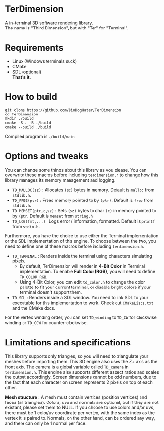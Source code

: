 # TerDimension
A in-terminal 3D software rendering library.\
The name is "Third Dimension", but with "Ter" for "Terminal".

# Requirements
- Linux (Windows terminals suck)
- CMake
- SDL (optional)\
**That's it.**

# How to build
```
git clone https://github.com/DioDogHater/TerDimension
cd TerDimension
mkdir ./build
cmake -S . -B ./build
cmake --build ./build
```
Compiled program is `./build/main`

# Options and tweaks
You can change some things about this library as you please.
You can overwrite these macros before including `terdimension.h` to change how this library manages
its memory management and logging.
- `TD_MALLOC(sz)` : Allocates `(sz)` bytes in memory. Default is `malloc` from `stdlib.h`.
- `TD_FREE(ptr)` : Frees memory pointed to by `(ptr)`. Default is `free` from `stdlib.h`.
- `TD_MEMSET(ptr,c,sz)` : Sets `(sz)` bytes to char `(c)` in memory pointed to by `(ptr`.
Default is `memset` from `string.h`
- `TD_LOG(fmt,...)` : Logs error / information, formatted. Default is `printf` from `stdio.h`.

Furthermore, you have the choice to use either the Terminal implementation
or the SDL implementation of this engine. To choose between the two, you need to
define one of these macros before including `terdimension.h`.
- `TD_TERMINAL` : Renders inside the terminal using characters simulating pixels.
	- By default, TerDimension will render in **4-Bit Color** in Terminal implementation.
	To enable **Full Color (RGB)**, you will need to define `TD_COLOR_RGB`.
	- Using 4-Bit Color, you can edit `td_color.h` to change the color palette to fit your
	current terminal, or disable bright colors if your terminal doesn't support them.
- `TD_SDL` : Renders inside a SDL window. You need to link SDL to your executable for
this implementation to work. Check out `CMakeLists.txt` and the CMake docs.

For the vertex winding order, you can set `TD_winding` to `TD_CW` for clockwise
winding or `TD_CCW` for counter-clockwise.

# Limitations and specifications
This library supports only triangles, so you will need to triangulate your meshes before
importing them. This 3D engine also uses the Z+ axis as the front axis. The camera is a global variable
called `TD_camera` in `terdimension.h`. This engine also supports different aspect
ratios and scales the output accordingly. Screen dimensions cannot be odd numbers, due to the fact
that each character on screen represents 2 pixels on top of each other.

**Mesh structure** : A mesh must contain vertices (position vertices) and faces (all triangles).
Colors, uvs and normals are optional, but if they are not existant, please set them to NULL.
If you choose to use colors and/or uvs, there must be 1 color/uv coordinate per vertex, with the same index
as the vertex it is paired to. Normals, on the other hand, can be ordered any way, and there can only be 1
normal per face.
